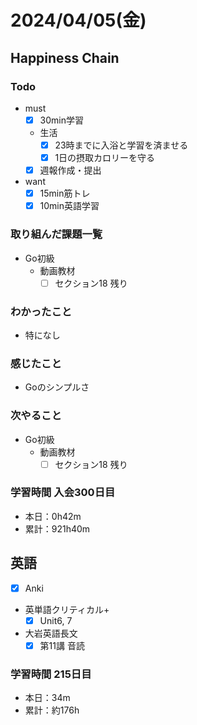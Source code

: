 # 2024/04/05(金)

## Happiness Chain

### Todo

- must
  - [x] 30min学習
  - 生活
    - [x] 23時までに入浴と学習を済ませる
    - [x] 1日の摂取カロリーを守る
  - [x] 週報作成・提出
- want
  - [x] 15min筋トレ
  - [x] 10min英語学習

### 取り組んだ課題一覧

- Go初級
  - 動画教材
    - [ ] セクション18 残り

### わかったこと

- 特になし

### 感じたこと

- Goのシンプルさ

### 次やること

- Go初級
  - 動画教材
    - [ ] セクション18 残り

### 学習時間 入会300日目

- 本日：0h42m
- 累計：921h40m

## 英語

- [x] Anki
- 英単語クリティカル+
  - [x] Unit6, 7
- 大岩英語長文
  - [x] 第11講 音読

### 学習時間 215日目

- 本日：34m
- 累計：約176h
